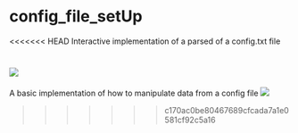 # config_file_setUp
<<<<<<< HEAD
Interactive implementation of a parsed of a config.txt file 

![](https://j.gifs.com/q71KBD.gif)
=======
A basic implementation of how to manipulate data from a config file
![](https://j.gifs.com/q71KBD.gif)

>>>>>>> c170ac0be80467689cfcada7a1e0581cf92c5a16
